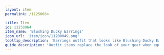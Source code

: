 ```yaml
---
layout: item
permalink: /11250064

title: Item
id: 11250064
item_name: 'Blushing Ducky Earrings'
icon_url: 'item/icon/11200049.png'
tooltip_description: 'Earrings outfit that looks like Blushing Ducky Earrings.'
guide_description: 'Outfit items replace the look of your gear when equipped.'
---
```

